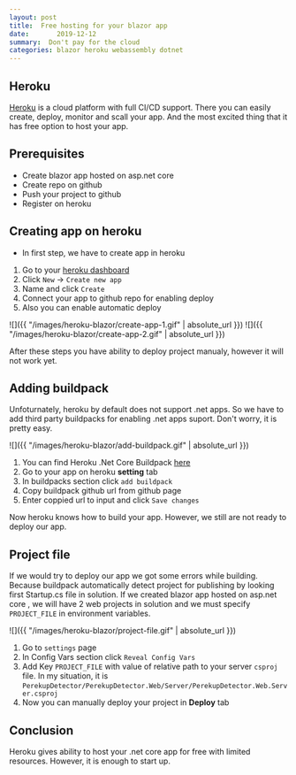 ```yaml
---
layout: post
title:  Free hosting for your blazor app
date:       2019-12-12
summary:  Don't pay for the cloud
categories: blazor heroku webassembly dotnet 
---
```


## Heroku

[Heroku](https://www.heroku.com/home) is a cloud platform with full CI/CD support. There you can easily create, deploy, monitor and scall your app. 
And the most excited thing that it has free option to host your app.

## Prerequisites

* Create blazor app hosted on asp.net core
* Create repo on github
* Push your project to github
* Register on heroku

## Creating app on heroku

* In first step, we have to create app in heroku
  
1. Go to your [heroku dashboard](https://dashboard.heroku.com/apps)
2. Click `New` -> `Create new app`
3. Name and click `Create`
4. Connect your app to github repo for enabling deploy
5. Also you can enable automatic deploy 

![]({{ "/images/heroku-blazor/create-app-1.gif" | absolute_url }})
![]({{ "/images/heroku-blazor/create-app-2.gif" | absolute_url }})

After these steps you have ability to deploy project manualy, however it will not work yet.

## Adding buildpack

Unfoturnately, heroku by default does not support .net apps. So we have to add third party buildpacks for enabling .net apps suport. 
Don't worry, it is pretty easy.

![]({{ "/images/heroku-blazor/add-buildpack.gif" | absolute_url }})

1. You can find Heroku .Net Core Buildpack [here](https://github.com/jincod/dotnetcore-buildpack)
2. Go to your app on heroku **setting** tab
3. In buildpacks section click `add buildpack`
4. Copy buildpack github url from github page
5. Enter coppied url to input and click `Save changes`
  
Now heroku knows how to build your app. However, we still are not ready to deploy our app.

## Project file

If we would try to deploy our app we got some errors while building. Because buildpack automatically detect project for publishing by looking first Startup.cs file in solution. If we created blazor app hosted on asp.net core , we will have 2 web projects in solution and we must specify `PROJECT_FILE` in environment variables.

![]({{ "/images/heroku-blazor/project-file.gif" | absolute_url }})


1. Go to `settings` page
2. In Config Vars section click `Reveal Config Vars`
3. Add Key `PROJECT_FILE` with value of relative path to your server `csproj` file. In my situation, it is `PerekupDetector/PerekupDetector.Web/Server/PerekupDetector.Web.Server.csproj`
4. Now you can manually deploy your project in **Deploy** tab


## Conclusion
Heroku gives ability to host your .net core app for free with limited resources. However, it is enough to start up.